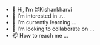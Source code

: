 - 👋 Hi, I’m @Kishankharvi
- 👀 I’m interested in .r..
- 🌱 I’m currently learning ...
- 💞️ I’m looking to collaborate on ...
- 📫 How to reach me ...

<!---
Kishankharvi/Kishankharvi is a ✨ special ✨ repository because its `README.md` (this file) appears on your GitHub profile.
You can click the Preview link to take a look at your changes.
--->
